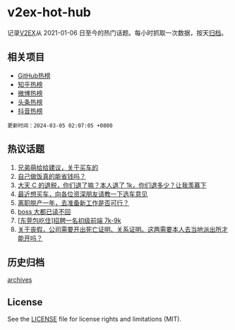 # v2ex-hot-hub

 记录[V2EX](https://www.v2ex.com/)从 2021-01-06 日至今的热门话题。每小时抓取一次数据，按天[归档](archives)。
 
 ## 相关项目

- [GitHub热榜](https://github.com/it985/github-hot-hub)
- [知乎热榜](https://github.com/it985/zhihu-hot-hub)
- [微博热榜](https://github.com/it985/weibo-hot-hub)
- [头条热榜](https://github.com/it985/toutiao-hot-hub)
- [抖音热榜](https://github.com/it985/douyin-hot-hub)


 `更新时间：2024-03-05 02:07:05 +0800`

## 热议话题

1. [兄弟萌给给建议，关于买车的](https://www.v2ex.com/t/1020339)
1. [自己做饭真的能省钱吗？](https://www.v2ex.com/t/1020456)
1. [大天 C 的退税，你们退了嘛？本人退了 1k，你们退多少？让我羡慕下](https://www.v2ex.com/t/1020373)
1. [最近想买车，向各位资深朋友请教一下选车意见](https://www.v2ex.com/t/1020324)
1. [离职脱产一年，去准备新工作是否可行？](https://www.v2ex.com/t/1020306)
1. [boss 大都已读不回](https://www.v2ex.com/t/1020382)
1. [[东莞包吃住]招聘一名初级前端 7k-9k](https://www.v2ex.com/t/1020325)
1. [关于丧假，公司需要开出死亡证明、关系证明。这两需要本人去当地派出所才能开吗？](https://www.v2ex.com/t/1020455)

## 历史归档

[archives](archives)

## License

See the [LICENSE](LICENSE) file for license rights and limitations (MIT).

